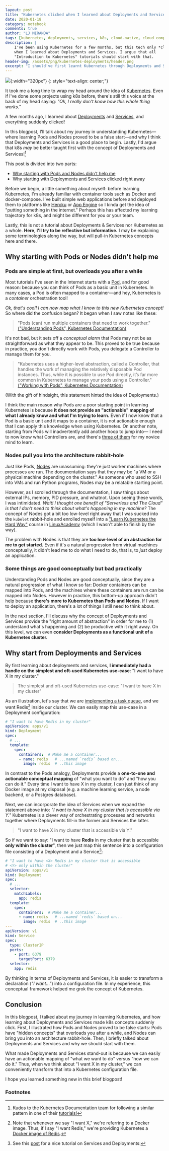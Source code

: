 ```yaml
---
layout: post
title: "Kubernetes clicked when I learned about Deployments and Services"
date: 2020-01-18
category: notebook
comments: true
author: "LJ MIRANDA"
tags: [kubernetes, deployments, services, k8s, cloud-native, cloud computing]
description: |
    I've been using Kubernetes for a few months, but this tech only *clicked*
    when I learned about Deployments and Services. I argue that all
    "Introduction to Kubernetes" tutorials should start with that.
header-img: /assets/png/kubernetes-deployments/header.png
excerpt: "I should've first learnt Kubernetes through Deployments and Services"
---
```


![](/assets/png/kubernetes-deployments/pirate_focused.svg){:width="320px"}
{: style="text-align: center;"}

It took me a long time to wrap my head around the idea of
[Kubernetes](https://kubernetes.io/). Even if I've done some projects using k8s
before, there's still this voice at the back of my head saying: *"Ok, I really
don't know how this whole thing works."* 

A few months ago, I
learned about
[Deployments](https://kubernetes.io/docs/concepts/workloads/controllers/deployment/)
and
[Services](https://kubernetes.io/docs/concepts/services-networking/service/),
and everything suddenly clicked!

In this blogpost, I'll talk about my journey in understanding Kubernetes&mdash;where
learning Pods and Nodes proved to be a false start&mdash;and why I think that
Deployments and Services is a good place to begin. Lastly, I'd argue that k8s
*may* be better taught first with the concept of Deployments and Services![^1] 


This post is divided into two parts:
- [Why starting with Pods and Nodes didn't help me](#pods-or-nodes)
- [Why starting with Deployments and Services clicked right away](#deployments-and-services)

Before we begin, a little something about myself: before learning Kubernetes,
I'm already familiar with container tools such as Docker and docker-compose.
I've built simple web applications before and deployed them to platforms like
[Heroku](https://www.heroku.com/) or [App Engine](https://cloud.google.com/appengine/) so I kinda get the idea of "putting something in the
internet." Perhaps this has affected my learning trajectory for k8s, and might
be different for you or your team.

Lastly, this is not a tutorial about Deployments & Services nor Kubernetes as
a whole. **Here, I'll try to be reflective but informative.** I may be explaining
some terminologies along the way, but will pull-in Kubernetes concepts here
and there.

## <a name="pods-or-nodes"/> Why starting with Pods or Nodes didn't help me

### Pods are simple at first, but overloads you after a while

Most tutorials I've seen in the Internet starts with a
[Pod](https://kubernetes.io/docs/concepts/workloads/pods/pod/), and for good
reason: because you can think of Pods as a basic unit in Kubernetes. In many
cases, a Pod is often mapped to a container&mdash;and hey, Kubernetes is a
*container* orchestration tool! 

*Ok, that's cool! I can now map what I know to this new Kubernetes concept!* So
where did the confusion began? It began when I saw notes like these:

> "Pods (can) run multiple containers that need to work together." [("Understanding Pods", Kubernetes Documentation)](https://kubernetes.io/docs/concepts/workloads/pods/pod-overview/#understanding-pods)

It's not bad, but it sets off a *conceptual alarm* that Pods may
not be as straightforward as what they appear to be. This proved to be true
because in practice, you don't directly work with Pods, you
delegate a Controller to manage them for you.

> "Kubernetes uses a higher-level abstraction, called a Controller, that
> handles the work of managing the relatively disposable Pod instances. Thus,
> while it is possible to use Pod directly, it’s far more common in Kubernetes
> to manage your pods using a Controller." [("Working with Pods", Kubernetes
Documentation)](https://kubernetes.io/docs/concepts/workloads/pods/pod-overview/#working-with-pods)

<!-- Insert animation of "now I need to learn another concept just to apply
this new concept I've learned???" -->

(With the gift of hindsight, this statement hinted the idea of Deployments.) 

I think the main reason why Pods are a poor starting point in learning
Kubernetes is because **it does not provide an "actionable" mapping of what I
already know and what I'm trying to learn.** Even if I now know that a Pod is a
basic unit and it maps to a container, it is not actionable enough that I can
apply this knowledge when using Kubernetes. On another note, starting from Pods
will inadvertently add another hoop to jump into&mdash; I need to now know what
Controllers are, and there's [three of
them](https://kubernetes.io/docs/concepts/workloads/pods/pod-overview/#pods-and-controllers)
for my novice mind to learn.

### Nodes pull you into the architecture rabbit-hole

Just like Pods,
[Nodes](https://kubernetes.io/docs/concepts/architecture/nodes/) are
unassuming: they're just worker machines where processes are run. The
documentation says that they may be "a VM or a physical machine depending on the
cluster." As someone who used to SSH into VMs and run
Python programs, Nodes may be a relatable starting point.

<!-- Insert animation of me SSH-ing into VMs -->

However, as I scrolled through the documentation, I saw things about external
IPs, memory, PID pressure, and whatnot. Upon seeing these words, I was
intimidated. *Wait! I thought one benefit of "Serverless and The Cloud" is
that I don't need to think about what's happening in my machine?* The concept
of Nodes got a bit too low-level right away that I was sucked into the
`kubelet` rabbit-hole and enrolled myself into a ["Learn Kubernetes the Hard
Way"](https://github.com/kelseyhightower/kubernetes-the-hard-way) course in
[LinuxAcademy](https://linuxacademy.com/) (which I wasn't able to finish by the
way). 

The problem with Nodes is that they are **too low-level of an abstraction for
me to get started.** Even if it's a natural progression from virtual machines 
conceptually, it didn't lead me to do what I need to do, that is, to *just* deploy an
application. 

### Some things are good conceptually but bad practically 

Understanding Pods and Nodes are good conceptually, since they are a natural
progression of what I know so far: Docker containers can be mapped into Pods, and
the machines where these containers are run can be mapped into Nodes. However in
practice, this bottom-up approach didn't help because **there's more to
Kubernetes than Pods and Nodes**. If I want to deploy an application, there's
a lot of things I still need to think about. 

In the next section, I'll discuss why the concept of Deployments and Services
provide the "right amount of abstraction" in order for me to (1) understand
what's happening and (2) be productive with it right away. On this level, we can
even **consider Deployments as a functional unit of a Kubernetes cluster.**


## <a name="deployments-and-services"/> Why start from Deployments and Services 

By first learning about deployments and services, **I immediately had a handle on
the simplest and oft-used Kubernetes use-case**: "I want to have X in my
cluster."

> The simplest and oft-used Kubernetes use-case: "I want to have X in my
> cluster"

As an illustration, let's say that we are [implementing a task
queue](https://ljvmiranda921.github.io/notebook/2019/11/08/flask-redis-celery-mcdo/),
and we want Redis[^2] inside our cluster. We can easily map this use-case in a
Deployment configuration:

```yaml
# "I want to have Redis in my cluster"
apiVersion: apps/v1
kind: Deployment 
spec:
  # ...
  template:
    spec:
      containers:  # Make me a container... 
      - name: redis   # ...named `redis` based on...
        image: redis  # ..this image
```

In contrast to the Pods analogy, Deployments provide a **one-to-one and
actionable conceptual mapping** of "what you want to do" and "how you can do it."
Every time I want to have X in my cluster, I can just think of any Docker image
at my disposal (e.g. a machine learning service, a node backend, or a Postgres
database).

Next, we can incorporate the idea of Services when we expand the statement
above into: *"I want to have X in my cluster that is accessible via Y."*
Kubernetes is a clever way of orchestrating processes and networks together
where Deployments fill-in the former and Services the latter.

> "I want to have X in my cluster that is accessible via Y."

So if we want to say: "I want to have **Redis** in my cluster that is
accessible **only within the cluster**", then we just map this sentence into a
configuration file consisting of a Deployment and a Service[^3]:

```yaml
# "I want to have <X> Redis in my cluster that is accessible 
# <Y> only within the cluster"
apiVersion: apps/v1
kind: Deployment 
spec:
  # ...
  selector:
    matchLabels:
      app: redis 
  template:
    spec:
      containers:  # Make me a container... 
      - name: redis   # ...named `redis` based on...
        image: redis  # ..this image
---
apiVersion: v1
kind: Service
spec:
  type: ClusterIP
  ports:
    - port: 6379
      targetPort: 6379
  selector:
    app: redis
```

By thinking in terms of Deployments and Services, it is easier to transform a
declaration (*"I want..."*) into a configuration file. In my experience, this
conceptual framework helped me grok the concept of Kubernetes. 

## Conclusion

In this blogpost, I talked about my journey in learning Kubernetes, and how
learning about Deployments and Services made k8s concepts suddenly click.
First, I illustrated how Pods and Nodes proved to be false starts: Pods have
"hidden concepts" that overloads you after a while, and Nodes can bring you
into an architecture rabbit-hole. Then, I briefly talked about Deployments and
Services and why we should start with them.

What made Deployments and Services stand-out is because we can easily have an
actionable mapping of "what we want to do" versus "how we can do it." Thus,
when we think about "I want X in my cluster," we can conveniently transform that into
a Kubernetes configuration file.

I hope you learned something new in this brief blogpost!

### Footnotes

[^1]: Kudos to the Kubernetes Documentation team for following a similar pattern in one of their [tutorials!](https://kubernetes.io/docs/tutorials/kubernetes-basics/)
[^2]: Note that whenever we say "I want X," we're referring to a Docker image. Thus, if I say "I want Redis," we're providing Kubernetes a [Docker image of Redis](https://hub.docker.com/_/redis/).
[^3]: See this [post](https://matthewpalmer.net/kubernetes-app-developer/articles/service-kubernetes-example-tutorial.html) for a nice tutorial on Services and Deployments:
